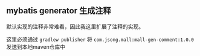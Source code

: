 ## mybatis generator 生成注释

默认实现的注释非常难看，因此我这里扩展了注释的实现。


这里必须通过 `gradlew publisher` 将 `com.jsong.mall:mall-gen-comment:1.0.0` 发送到本地maven仓库中